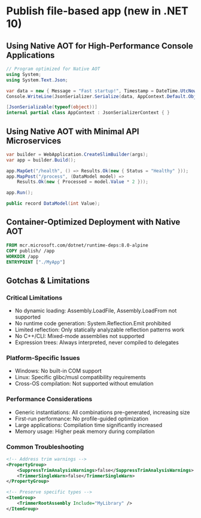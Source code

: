 # Publish file-based app (new in .NET 10)
## Using Native AOT for High-Performance Console Applications

```csharp
// Program optimized for Native AOT
using System;
using System.Text.Json;

var data = new { Message = "Fast startup!", Timestamp = DateTime.UtcNow };
Console.WriteLine(JsonSerializer.Serialize(data, AppContext.Default.Object));

[JsonSerializable(typeof(object))]
internal partial class AppContext : JsonSerializerContext { }
```

## Using Native AOT with Minimal API Microservices

```csharp
var builder = WebApplication.CreateSlimBuilder(args);
var app = builder.Build();

app.MapGet("/health", () => Results.Ok(new { Status = "Healthy" }));
app.MapPost("/process", (DataModel model) =>
    Results.Ok(new { Processed = model.Value * 2 }));

app.Run();

public record DataModel(int Value);
```

## Container-Optimized Deployment with Native AOT

```dockerfile
FROM mcr.microsoft.com/dotnet/runtime-deps:8.0-alpine
COPY publish/ /app
WORKDIR /app
ENTRYPOINT ["./MyApp"]
```

## Gotchas & Limitations

### Critical Limitations

- No dynamic loading: Assembly.LoadFile, Assembly.LoadFrom not supported
- No runtime code generation: System.Reflection.Emit prohibited
- Limited reflection: Only statically analyzable reflection patterns work
- No C++/CLI: Mixed-mode assemblies not supported
- Expression trees: Always interpreted, never compiled to delegates

### Platform-Specific Issues

- Windows: No built-in COM support
- Linux: Specific glibc/musl compatibility requirements
- Cross-OS compilation: Not supported without emulation

### Performance Considerations

- Generic instantiations: All combinations pre-generated, increasing size
- First-run performance: No profile-guided optimization
- Large applications: Compilation time significantly increased
- Memory usage: Higher peak memory during compilation

### Common Troubleshooting

```xml
<!-- Address trim warnings -->
<PropertyGroup>
    <SuppressTrimAnalysisWarnings>false</SuppressTrimAnalysisWarnings>
    <TrimmerSingleWarn>false</TrimmerSingleWarn>
</PropertyGroup>

<!-- Preserve specific types -->
<ItemGroup>
    <TrimmerRootAssembly Include="MyLibrary" />
</ItemGroup>
```
